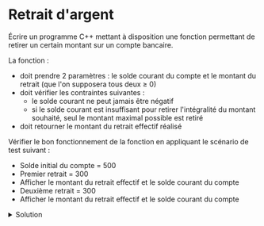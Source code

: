 # Retrait d'argent
Écrire un programme C++ mettant à disposition une fonction permettant de retirer un certain montant sur un compte bancaire.

La fonction :

- doit prendre 2 paramètres : le solde courant du compte et le montant du retrait (que l'on
supposera tous deux ≥ 0)
- doit vérifier les contraintes suivantes :
  - le solde courant ne peut jamais être négatif
  - si le solde courant est insuffisant pour retirer l'intégralité du montant souhaité, seul
  le montant maximal possible est retiré
- doit retourner le montant du retrait effectif réalisé

Vérifier le bon fonctionnement de la fonction en appliquant le scénario de test suivant :

- Solde initial du compte = 500
- Premier retrait = 300
- Afficher le montant du retrait effectif et le solde courant du compte
- Deuxième retrait = 300
- Afficher le montant du retrait effectif et le solde courant du compte

<details>
<summary>Solution</summary>

~~~cpp
#include <iomanip>
#include <iostream>

using namespace std;

double retrait(double  montant_retrait,
               double& solde_courant);
               
void afficher(const string& texte,
              double valeur,
              int precision);

//------------------------------------------------------------
int main() {
   double solde_courant = 500,
          retrait_effectif;
   retrait_effectif = retrait(300, solde_courant);
   afficher("Montant retrait effectif = ", retrait_effectif, 1);
   afficher("Solde courant            = ", solde_courant,    1);
   
   retrait_effectif = retrait(300, solde_courant);
   afficher("Montant retrait effectif = ", retrait_effectif, 1);
   
   afficher("Solde courant            = ", solde_courant,    1);
}

//------------------------------------------------------------
double retrait(double  montant_retrait,
               double& solde_courant) {
   montant_retrait = solde_courant > montant_retrait ? 
                     montant_retrait : solde_courant;
   solde_courant -=  montant_retrait;
   return montant_retrait;
}

//------------------------------------------------------------
void afficher(const string& texte, double valeur, int precision) {
   cout << texte << fixed << setprecision(precision) << valeur << endl;
}

//------------------------------------------------------------
// Montant retrait effectif = 300.0
// Solde courant            = 200.0
// Montant retrait effectif = 200.0
// Solde courant            = 0.0

~~~
</details>
